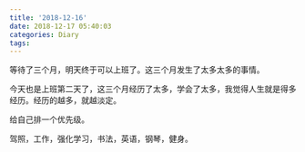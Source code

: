 ```yaml
---
title: '2018-12-16'
date: 2018-12-17 05:40:03
categories: Diary
tags:
---
```


等待了三个月，明天终于可以上班了。这三个月发生了太多太多的事情。

今天也是上班第二天了，这三个月经历了太多，学会了太多，我觉得人生就是得多经历。经历的越多，就越淡定。

给自己排一个优先级。

驾照，工作，强化学习，书法，英语，钢琴，健身。
